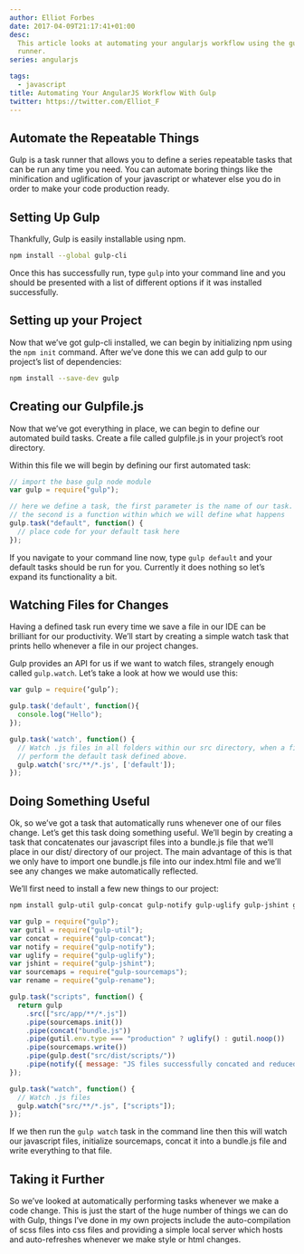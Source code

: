 ```yaml
---
author: Elliot Forbes
date: 2017-04-09T21:17:41+01:00
desc:
  This article looks at automating your angularjs workflow using the gulp task
  runner.
series: angularjs

tags:
  - javascript
title: Automating Your AngularJS Workflow With Gulp
twitter: https://twitter.com/Elliot_F
---
```


## Automate the Repeatable Things

Gulp is a task runner that allows you to define a series repeatable tasks that
can be run any time you need. You can automate boring things like the
minification and uglification of your javascript or whatever else you do in
order to make your code production ready.

## Setting Up Gulp

Thankfully, Gulp is easily installable using npm.

```bash
npm install --global gulp-cli
```

Once this has successfully run, type `gulp` into your command line and you
should be presented with a list of different options if it was installed
successfully.

## Setting up your Project

Now that we’ve got gulp-cli installed, we can begin by initializing npm using
the `npm init` command. After we’ve done this we can add gulp to our project’s
list of dependencies:

```bash
npm install --save-dev gulp
```

## Creating our Gulpfile.js

Now that we’ve got everything in place, we can begin to define our automated
build tasks. Create a file called gulpfile.js in your project’s root directory.

Within this file we will begin by defining our first automated task:

```js
// import the base gulp node module
var gulp = require("gulp");

// here we define a task, the first parameter is the name of our task.
// the second is a function within which we will define what happens
gulp.task("default", function() {
  // place code for your default task here
});
```

If you navigate to your command line now, type `gulp default` and your default
tasks should be run for you. Currently it does nothing so let’s expand its
functionality a bit.

## Watching Files for Changes

Having a defined task run every time we save a file in our IDE can be brilliant
for our productivity. We’ll start by creating a simple watch task that prints
hello whenever a file in our project changes.

Gulp provides an API for us if we want to watch files, strangely enough called
`gulp.watch`. Let’s take a look at how we would use this:

```js
var gulp = require(‘gulp’);

gulp.task('default', function(){
  console.log("Hello");
});

gulp.task('watch', function() {
  // Watch .js files in all folders within our src directory, when a file changes
  // perform the default task defined above.
  gulp.watch('src/**/*.js', ['default']);
});
```

## Doing Something Useful

Ok, so we’ve got a task that automatically runs whenever one of our files
change. Let’s get this task doing something useful. We’ll begin by creating a
task that concatenates our javascript files into a bundle.js file that we’ll
place in our dist/ directory of our project. The main advantage of this is that
we only have to import one bundle.js file into our index.html file and we’ll see
any changes we make automatically reflected.

We’ll first need to install a few new things to our project:

```bash
npm install gulp-util gulp-concat gulp-notify gulp-uglify gulp-jshint gulp-sourcemaps
```

```js
var gulp = require("gulp");
var gutil = require("gulp-util");
var concat = require("gulp-concat");
var notify = require("gulp-notify");
var uglify = require("gulp-uglify");
var jshint = require("gulp-jshint");
var sourcemaps = require("gulp-sourcemaps");
var rename = require("gulp-rename");

gulp.task("scripts", function() {
  return gulp
    .src(["src/app/**/*.js"])
    .pipe(sourcemaps.init())
    .pipe(concat("bundle.js"))
    .pipe(gutil.env.type === "production" ? uglify() : gutil.noop())
    .pipe(sourcemaps.write())
    .pipe(gulp.dest("src/dist/scripts/"))
    .pipe(notify({ message: "JS files successfully concated and reduced" }));
});

gulp.task("watch", function() {
  // Watch .js files
  gulp.watch("src/**/*.js", ["scripts"]);
});
```

If we then run the `gulp watch` task in the command line then this will watch
our javascript files, initialize sourcemaps, concat it into a bundle.js file and
write everything to that file.

## Taking it Further

So we’ve looked at automatically performing tasks whenever we make a code
change. This is just the start of the huge number of things we can do with Gulp,
things I’ve done in my own projects include the auto-compilation of scss files
into css files and providing a simple local server which hosts and
auto-refreshes whenever we make style or html changes.
